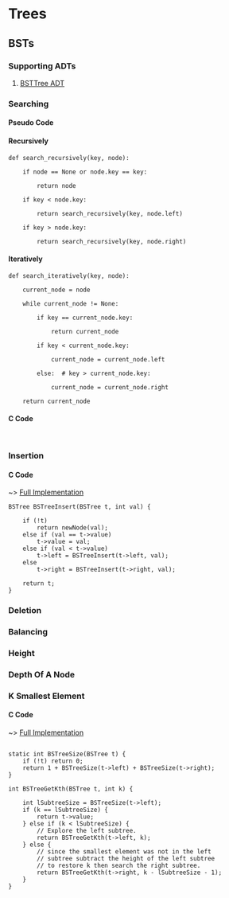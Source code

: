 Trees
=====

## BSTs

### Supporting ADTs

1. [BSTTree ADT](./Data%Structures/Trees/BSTree.c)


### Searching

#### Pseudo Code

#### Recursively
```
def search_recursively(key, node):

    if node == None or node.key == key:

        return node

    if key < node.key:

        return search_recursively(key, node.left)

    if key > node.key:

        return search_recursively(key, node.right)

```

#### Iteratively

```
def search_iteratively(key, node):

    current_node = node

    while current_node != None:

        if key == current_node.key:

            return current_node

        if key < current_node.key:

            current_node = current_node.left

        else:  # key > current_node.key:

            current_node = current_node.right

    return current_node

```


#### C Code

```


```


### Insertion

#### C Code

~> [Full Implementation](./BSTreeInsert.c)

```
BSTree BSTreeInsert(BSTree t, int val) {

	if (!t) 
		return newNode(val);
	else if (val == t->value)
		t->value = val; 
	else if (val < t->value)
		t->left = BSTreeInsert(t->left, val);
	else
		t->right = BSTreeInsert(t->right, val);

	return t;
}

```

### Deletion

### Balancing

### Height

### Depth Of A Node

### K Smallest Element

#### C Code

~> [Full Implementation](./BSTreeKth.c)

```

static int BSTreeSize(BSTree t) {
	if (!t) return 0;
	return 1 + BSTreeSize(t->left) + BSTreeSize(t->right);
}

int BSTreeGetKth(BSTree t, int k) {

	int lSubtreeSize = BSTreeSize(t->left);
	if (k == lSubtreeSize) {
		return t->value;
	} else if (k < lSubtreeSize) {
		// Explore the left subtree.
		return BSTreeGetKth(t->left, k);
	} else {
		// since the smallest element was not in the left
		// subtree subtract the height of the left subtree
		// to restore k then search the right subtree.
		return BSTreeGetKth(t->right, k - lSubtreeSize - 1);
	}
}

```
